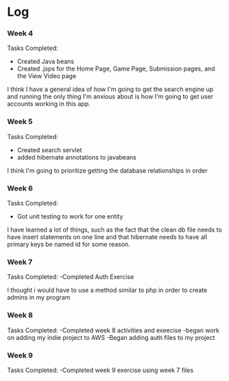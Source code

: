 # Log
### Week 4
Tasks Completed:
- Created Java beans
- Created .jsps for the Home Page, Game Page, Submission pages, and the View Video page

I think I have a general idea of how I'm going to get the search engine up and running the only thing I'm anxious about 
is how I'm going to get user accounts working in this app.

### Week 5

Tasks Completed:
- Created search servlet
- added hibernate annotations to javabeans

I think I'm going to prioritize getting the database relationships in order

### Week 6

Tasks Completed:
- Got unit testing to work for one entity

I have learned a lot of things, such as the fact that the clean db file needs to have insert statements on one line and that hibernate needs to have all primary keys be named id for some reason. 

### Week 7

Tasks Completed:
-Completed Auth Exercise

I thought i would have to use a method similar to php in order to create admins in my program

### Week 8

Tasks Completed:
-Completed week 8 activities and exeecise
-began work on adding my indie project to AWS
-Began adding auth files to my project

### Week 9

Tasks Completed:
-Completed week 9 exercise using week 7 files

